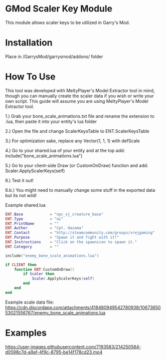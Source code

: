 # GMod Scaler Key Module
This module allows scaler keys to be utilized in Garry's Mod.

# Installation
Place in /GarrysMod/garrysmod/addons/ folder

# How To Use
This tool was developed with MeltyPlayer's Model Extractor tool in mind, though you can manually create the scaler data if you wish or write your own script.
This guide will assume you are using MeltyPlayer's Model Extractor tool.

1.) Grab your bone_scale_animations.txt file and rename the extension to .lua, then paste it into your entity's lua folder

2.) Open the file and change ScalerKeysTable to ENT.ScalerKeysTable

3.) For optimization sake, replace any Vector(1, 1, 1) with defScale

4.) Go to your shared.lua of your entity and at the top add:
    include("bone_scale_animations.lua")
    
5.) Go to your client-side Draw (or CustomOnDraw) function and add:
    Scaler.ApplyScalerKeys(self)
    
6.) Test it out!

6.b.) You might need to manually change some stuff in the exported data but its not wild!

Example shared.lua
```lua
ENT.Base 			= "npc_vj_creature_base"
ENT.Type 			= "ai"
ENT.PrintName 		= ""
ENT.Author 			= "Cpt. Hazama"
ENT.Contact 		= "http://steamcommunity.com/groups/vrejgaming"
ENT.Purpose 		= "Spawn it and fight with it!"
ENT.Instructions 	= "Click on the spawnicon to spawn it."
ENT.Category		= ""

include("enemy_bone_scale_animations.lua")

if CLIENT then
    function ENT:CustomOnDraw()
        if Scaler then
            Scaler.ApplyScalerKeys(self)
        end
    end
end
```

Example scale data file:
https://cdn.discordapp.com/attachments/418480949542780938/1067365053021556767/enemy_bone_scale_animations.lua

# Examples
https://user-images.githubusercontent.com/7193583/214250584-d0598c7d-a9af-4f9c-8795-be14f178cd23.mp4

